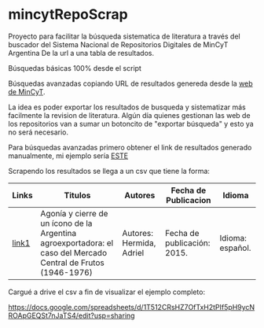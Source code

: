 # mincytRepoScrap
Proyecto para facilitar la búsqueda sistematica de literatura a través del buscador del Sistema Nacional de Repositorios Digitales de MinCyT Argentina
De la url a una tabla de resultados.

Búsquedas básicas 100% desde el script

Búsquedas avanzadas copiando URL de resultados genereda desde la [web de MinCyT](https://repositoriosdigitales.mincyt.gob.ar/vufind/Search/Home).

La idea es poder exportar los resultados de busqueda y sistematizar más facilmente la revision de literatura. Algún día quienes gestionan las web de los repositorios van a sumar un botoncito de "exportar búsqueda" y esto ya no será necesario.

Para búsquedas avanzadas primero obtener el link de resultados generado manualmente, mi ejemplo sería [ESTE](https://repositoriosdigitales.mincyt.gob.ar/vufind/Search/Results?filter%5B%5D=~language%3A%22spa%22&filter%5B%5D=~format%3A%22article%22&filter%5B%5D=~format%3A%22workingPaper%22&filter%5B%5D=~format%3A%22report%22&filter%5B%5D=~format%3A%22bookPart%22&filter%5B%5D=~eu_rights_str_mv%3A%22openAccess%22&filter%5B%5D=~reponame_str%3A%22Biblioteca+Digital+%28UBA-FCE%29%22&filter%5B%5D=~reponame_str%3A%22CONICET+Digital+%28CONICET%29%22&filter%5B%5D=~reponame_str%3A%22Filo+Digital+%28UBA-FFyL%29%22&filter%5B%5D=~reponame_str%3A%22Memoria+Acad%C3%A9mica+%28UNLP-FAHCE%29%22&filter%5B%5D=~reponame_str%3A%22RepHipUNR+%28UNR%29%22&filter%5B%5D=~reponame_str%3A%22Repositorio+Digital+San+Andr%C3%A9s+%28UdeSa%29%22&filter%5B%5D=~reponame_str%3A%22Repositorio+Digital+Universitario+%28UNC%29%22&filter%5B%5D=~reponame_str%3A%22Repositorio+Digital+UNLaM%22&filter%5B%5D=~reponame_str%3A%22Repositorio+Institucional+%28UNSAM%29%22&filter%5B%5D=~reponame_str%3A%22RIDAA+%28UNQ%29%22&filter%5B%5D=~reponame_str%3A%22SEDICI+%28UNLP%29%22&filter%5B%5D=publishDate%3A%22%5B2000+TO+2021%5D%22&join=AND&bool0%5B%5D=AND&lookfor0%5B%5D=salar%2A&lookfor0%5B%5D=actividad%2A&type0%5B%5D=AllFields&type0%5B%5D=AllFields) 

Scrapendo los resultados se llega a un csv que tiene la forma:

| Links         | Titulos       | Autores  | Fecha de Publicacion | Idioma |
| ------------- | ------------- | -------- | -------------------- | ------ |
| [link1](https://repositoriosdigitales.mincyt.gob.ar/vufind/Record/CONICETDig_e261125dc1aa186a1d5d7cea2567888e)  | Agonía y cierre de un ícono de la Argentina agroexportadora: el caso del Mercado Central de Frutos (1946-1976)           | Autores: Hermida, Adriel | Fecha de publicación: 2015. | Idioma: español. |
                      
Cargué a drive el csv a fin de visualizar el ejemplo completo:

https://docs.google.com/spreadsheets/d/1T512CRsHZ7OfTxH2tPIf5pH9ycNROApGEQSt7nJaTS4/edit?usp=sharing 

